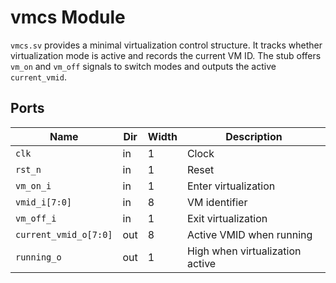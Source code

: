# vmcs Module

`vmcs.sv` provides a minimal virtualization control structure. It tracks
whether virtualization mode is active and records the current VM ID.
The stub offers `vm_on` and `vm_off` signals to switch modes and outputs
the active `current_vmid`.

## Ports

| Name | Dir | Width | Description |
|------|-----|-------|-------------|
| `clk` | in | 1 | Clock |
| `rst_n` | in | 1 | Reset |
| `vm_on_i` | in | 1 | Enter virtualization |
| `vmid_i[7:0]` | in | 8 | VM identifier |
| `vm_off_i` | in | 1 | Exit virtualization |
| `current_vmid_o[7:0]` | out | 8 | Active VMID when running |
| `running_o` | out | 1 | High when virtualization active |
